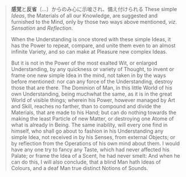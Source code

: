 


> **感覚**と**反省**〔…〕からのみ心に示唆され、備え付けられる
> These simple *Ideas*, the Materials of all our Knowledge, are suggested and furnished to the Mind, only by those two ways above mentioned, *viz*. *Sensation* and *Reflection*. 
> 
> 
> When the Understanding is once stored with these simple Ideas, it has the Power to repeat, compare, and unite them even to an almost infinite Variety, and so can make at Pleasure new complex Ideas. 
> 
> 
> But it is not in the Power of the most exalted Wit, or enlarged Understanding, by any quickness or variety of Thought, to invent or frame one new simple Idea in the mind, not taken in by the ways before mentioned: nor can any force of the Understanding, destroy those that are there. The Dominion of Man, in this little World of his own Understanding, being muchwhat the same, as it is in the great World of visible things; wherein his Power, however managed by Art and Skill, reaches no farther, than to compound and divide the Materials, that are made to his Hand; but can do nothing towards the making the least Particle of new Matter, or destroying one Atome of what is already in Being. The same inability, will every one find in himself, who shall go about to fashion in his Understanding any simple Idea, not received in by his Senses, from external Objects; or by reflection from the Operations of his own mind about them. I would have any one try to fancy any Taste, which had never affected his Palate; or frame the Idea of a Scent, he had never smelt: And when he can do this, I will also conclude, that a blind Man hath Ideas of Colours, and a deaf Man true distinct Notions of Sounds.